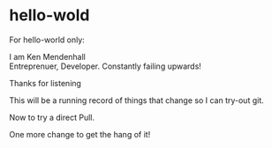 # hello-wold
For hello-world only:


I am Ken Mendenhall<br>
  Entreprenuer, Developer. Constantly failing upwards!
  
  Thanks for listening
  
 This will be a running record of things that change so I can try-out git.
 
 Now to try a direct Pull.
 
 One more change to get the hang of it!
